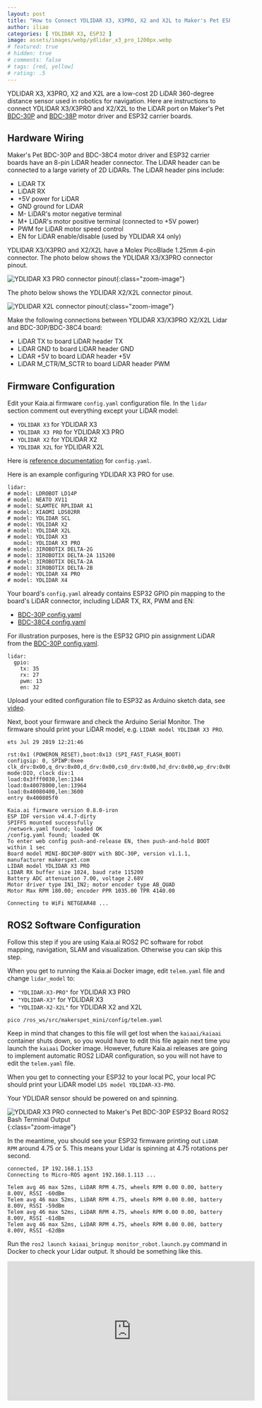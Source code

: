 ```yaml
---
layout: post
title: "How to Connect YDLIDAR X3, X3PRO, X2 and X2L to Maker's Pet ESP32 Boards"
author: iliao
categories: [ YDLIDAR X3, ESP32 ]
image: assets/images/webp/ydlidar_x3_pro_1200px.webp
# featured: true
# hidden: true
# comments: false
# tags: [red, yellow]
# rating: .5
---
```


YDLIDAR X3, X3PRO, X2 and X2L are a low-cost 2D LiDAR 360-degree distance sensor used in robotics for navigation. Here are instructions to connect YDLIDAR X3/X3PRO and X2/X2L to the LiDAR port on Maker's Pet [BDC-30P](https://makerspet.com/store#!/Driver-Board-for-ESP32-DOIT-DevKit-V1-Brushed-DC-Motors-and-LiDAR/p/724227009) and [BDC-38P](https://makerspet.com/store#!/Driver-Board-for-ESP32-DevKitC-V4-Brushed-DC-Motors-and-LiDAR/p/724216505) motor driver and ESP32 carrier boards.

## Hardware Wiring

Maker's Pet BDC-30P and BDC-38C4 motor driver and ESP32 carrier boards have an 8-pin LiDAR header connector. The LiDAR header can be connected to a large variety of 2D LiDARs. The LiDAR header pins include:
- LiDAR TX
- LiDAR RX
- +5V power for LiDAR
- GND ground for LiDAR
- M- LiDAR's motor negative terminal
- M+ LiDAR's motor positive terminal (connected to +5V power)
- PWM for LiDAR motor speed control
- EN for LiDAR enable/disable (used by YDLIDAR X4 only)

YDLIDAR X3/X3PRO and X2/X2L have a Molex PicoBlade 1.25mm 4-pin connector. The photo below shows the YDLIDAR X3/X3PRO connector pinout.

![YDLIDAR X3 PRO connector pinout](/assets/images/webp/ydlidar_x3_pro_bottom_marked.webp 'YDLIDAR X3 PRO connector pinout'){:class="zoom-image"}

The photo below shows the YDLIDAR X2/X2L connector pinout.

![YDLIDAR X2L connector pinout](/assets/images/webp/ydlidar_x2l_bottom_marked.webp 'YDLIDAR X2L connector pinout'){:class="zoom-image"}

Make the following connections between YDLIDAR X3/X3PRO X2/X2L Lidar and BDC-30P/BDC-38C4 board:

- LiDAR TX to board LiDAR header TX
- LiDAR GND to board LiDAR header GND
- LiDAR +5V to board LiDAR header +5V
- LiDAR M_CTR/M_SCTR to board LiDAR header PWM

## Firmware Configuration

Edit your Kaia.ai firmware `config.yaml` configuration file. In the `lidar` section comment out everything except your LiDAR model:

-  `YDLIDAR X3` for YDLIDAR X3
-  `YDLIDAR X3 PRO` for YDLIDAR X3 PRO
-  `YDLIDAR X2` for YDLIDAR X2
-  `YDLIDAR X2L` for YDLIDAR X2L

Here is [reference documentation](https://kaia.ai/blog/kaiaai-configuration-file/) for `config.yaml`.

Here is an example configuring YDLIDAR X3 PRO for use.
```
lidar:
# model: LDROBOT LD14P
# model: NEATO XV11
# model: SLAMTEC RPLIDAR A1
# model: XIAOMI LDS02RR
# model: YDLIDAR SCL
# model: YDLIDAR X2
# model: YDLIDAR X2L
# model: YDLIDAR X3
  model: YDLIDAR X3 PRO
# model: 3IROBOTIX DELTA-2G
# model: 3IROBOTIX DELTA-2A 115200
# model: 3IROBOTIX DELTA-2A
# model: 3IROBOTIX DELTA-2B
# model: YDLIDAR X4 PRO
# model: YDLIDAR X4
```

Your board's `config.yaml` already contains ESP32 GPIO pin mapping to the board's LiDAR connector, including LiDAR TX, RX, PWM and EN:
- [BDC-30P config.yaml](https://github.com/makerspet/store/blob/main/BDC-30P/v1.1.1/config.yaml)
- [BDC-38C4 config.yaml](https://github.com/makerspet/store/blob/main/BDC-38C4/v1.2.0/config.yaml)

For illustration purposes, here is the ESP32 GPIO pin assignment LiDAR from the [BDC-30P config.yaml](https://github.com/makerspet/store/blob/main/BDC-30P/v1.1.1/config.yaml).

```
lidar:
  gpio:
    tx: 35
    rx: 27
    pwm: 13
    en: 32
```

Upload your edited configuration file to ESP32 as Arduino sketch data, see [video](https://www.youtube.com/watch?v=tKfVU1n5TjA&list=PLOSXKDW70aR8uA1IFahSKVuk5ODDfjTZV&index=4).

Next, boot your firmware and check the Arduino Serial Monitor. The firmware should print your LiDAR model, e.g. `LIDAR model YDLIDAR X3 PRO`.

```
ets Jul 29 2019 12:21:46

rst:0x1 (POWERON_RESET),boot:0x13 (SPI_FAST_FLASH_BOOT)
configsip: 0, SPIWP:0xee
clk_drv:0x00,q_drv:0x00,d_drv:0x00,cs0_drv:0x00,hd_drv:0x00,wp_drv:0x00
mode:DIO, clock div:1
load:0x3fff0030,len:1344
load:0x40078000,len:13964
load:0x40080400,len:3600
entry 0x400805f0

Kaia.ai firmware version 0.8.0-iron
ESP IDF version v4.4.7-dirty
SPIFFS mounted successfully
/network.yaml found; loaded OK
/config.yaml found; loaded OK
To enter web config push-and-release EN, then push-and-hold BOOT within 1 sec
Board model MINI-BDC30P-BODY with BDC-30P, version v1.1.1, manufacturer makerspet.com
LIDAR model YDLIDAR X3 PRO
LIDAR RX buffer size 1024, baud rate 115200
Battery ADC attenuation 7.00, voltage 2.68V
Motor driver type IN1_IN2; motor encoder type AB_QUAD
Motor Max RPM 180.00; encoder PPR 1035.00 TPR 4140.00

Connecting to WiFi NETGEAR48 ... 
```

## ROS2 Software Configuration

Follow this step if you are using Kaia.ai ROS2 PC software for robot mapping, navigation, SLAM and visualization. Otherwise you can skip this step.

When you get to running the Kaia.ai Docker image, edit `telem.yaml` file and change `lidar_model` to:
- `"YDLIDAR-X3-PRO"` for YDLIDAR X3 PRO
- `"YDLIDAR-X3"` for YDLIDAR X3
- `"YDLIDAR-X2-X2L"` for YDLIDAR X2 and X2L

```
pico /ros_ws/src/makerspet_mini/config/telem.yaml
```

Keep in mind that changes to this file will get lost when the `kaiaai/kaiaai` container shuts down, so you would have to edit this file again next time you launch the `kaiaai` Docker image. However, future Kaia.ai releases are going to implement automatic ROS2 LiDAR configuration, so you will not have to edit the `telem.yaml` file.

When you get to connecting your ESP32 to your local PC, your local PC should print your LiDAR model `LDS model YDLIDAR-X3-PRO`.

Your YDLIDAR sensor should be powered on and spinning.

![YDLIDAR X3 PRO connected to Maker's Pet BDC-30P ESP32 Board ROS2 Bash Terminal Output](/assets/images/powershell_delta-2g_connected.png '3irobotix Delta-2G LiDAR connected to Makers Pet BDC-30P ESP32 Board ROS2 Bash Terminal Output'){:class="zoom-image"}

In the meantime, you should see your ESP32 firmware printing out `LiDAR RPM` around 4.75 or 5. This means your Lidar is spinning at 4.75 rotations per second.

```
connected, IP 192.168.1.153
Connecting to Micro-ROS agent 192.168.1.113 ... 

Telem avg 46 max 52ms, LiDAR RPM 4.75, wheels RPM 0.00 0.00, battery 8.00V, RSSI -60dBm
Telem avg 46 max 52ms, LiDAR RPM 4.75, wheels RPM 0.00 0.00, battery 8.00V, RSSI -59dBm
Telem avg 46 max 52ms, LiDAR RPM 4.75, wheels RPM 0.00 0.00, battery 8.00V, RSSI -61dBm
Telem avg 46 max 52ms, LiDAR RPM 4.75, wheels RPM 0.00 0.00, battery 8.00V, RSSI -62dBm
```

Run the `ros2 launch kaiaai_bringup monitor_robot.launch.py` command in Docker to check your Lidar output. It should be something like this.

<div class="text-center">
<iframe width="560" height="315" src="https://www.youtube.com/embed/_VuRCiO55gA" title="YouTube video player" frameborder="0" allow="accelerometer; autoplay; clipboard-write; encrypted-media; gyroscope; picture-in-picture; web-share" allowfullscreen></iframe>
</div>

